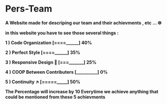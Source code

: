 # Pers-Team


**A Website made for descriping our team and their achievments , etc ... 🌐**


**in this website you have to see those several things :**


**1 ) Code Organization [====______] 40%**

**2 ) Perfect Style [====______] 35%**

**3 ) Responsive Design 📱 [===_______] 25%**

**4 ) COOP Between Contributers [__________] 0%**

**5 ) Continuity  ↗️ [=====_____] 50%**


**The Percentage will increase by 10 Everytime we achieve anything that could be mentioned from these 5 achievments**
